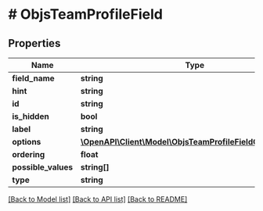 # # ObjsTeamProfileField

## Properties

Name | Type | Description | Notes
------------ | ------------- | ------------- | -------------
**field_name** | **string** |  | [optional]
**hint** | **string** |  |
**id** | **string** |  |
**is_hidden** | **bool** |  | [optional]
**label** | **string** |  |
**options** | [**\OpenAPI\Client\Model\ObjsTeamProfileFieldOptionsInner[]**](ObjsTeamProfileFieldOptionsInner.md) |  | [optional]
**ordering** | **float** |  |
**possible_values** | **string[]** |  | [optional]
**type** | **string** |  |

[[Back to Model list]](../../README.md#models) [[Back to API list]](../../README.md#endpoints) [[Back to README]](../../README.md)
